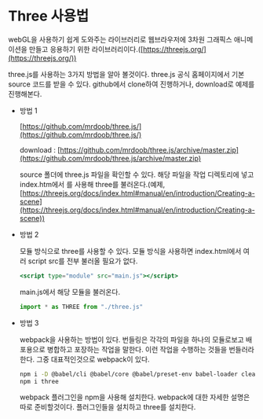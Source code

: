 # Three 사용법

webGL을 사용하기 쉽게 도와주는 라이브러리로 웹브라우저에 3차원 그래픽스 애니메이션을 만들고 응용하기 위한 라이브러리이다.([https://threejs.org/](https://threejs.org/))

three.js를 사용하는 3가지 방법을 알아 볼것이다. three.js 공식 홈페이지에서 기본 source 코드를 받을 수 있다. github에서 clone하여 진행하거나, download로 예제를 진행해본다.

- 방법 1
    
    [https://github.com/mrdoob/three.js/](https://github.com/mrdoob/three.js/)
    
    download : [https://github.com/mrdoob/three.js/archive/master.zip](https://github.com/mrdoob/three.js/archive/master.zip)
    
    source 폴더에 three.js 파일을 확인할 수 있다. 해당 파일을 작업 디렉토리에 넣고 index.htm에서 <script scr=”three.js”></script>를 사용해 three를 불러온다.(예제, [https://threejs.org/docs/index.html#manual/en/introduction/Creating-a-scene](https://threejs.org/docs/index.html#manual/en/introduction/Creating-a-scene))
    

- 방법 2
    
    모듈 방식으로 three를 사용할 수 있다. 모듈 방식을 사용하면 index.html에서 여러 script src를 전부 불러올 필요가 없다. 
    
    ```jsx
    <script type="module" src="main.js"></script>
    ```
    
    main.js에서 해당 모듈을 불러온다.
    
    ```jsx
    import * as THREE from "./three.js"
    ```
    
- 방법 3
    
    webpack을 사용하는 방법이 있다. 번들링은 각각의 파일을 하나의 모듈로보고 배포용으로 병합하고 포장하는 작업을 말한다. 이런 작업을 수행하는 것들을 번들러라한다. 그중 대표적인것으로 webpack이 있다.
    
    ```bash
    npm i -D @babel/cli @babel/core @babel/preset-env babel-loader clean-webpack-plugin copy-webpack-plugin core-js cross-env html-webpack-plugin source-map-loader terser-webpack-plugin webpack webpack-cli webpack-dev-server
    npm i three
    ```
    
    webpack 플러그인을 npm을 사용해 설치한다. webpack에 대한 자세한 설명은 따로 준비할것이다. 플러그인들을 설치하고 three를 설치한다.